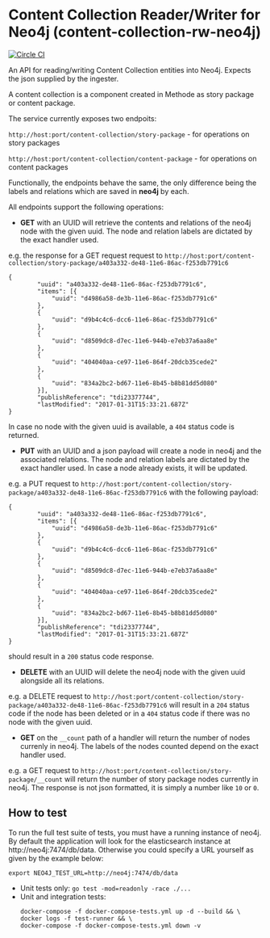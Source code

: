 # Content Collection Reader/Writer for Neo4j (content-collection-rw-neo4j)

[![Circle CI](https://circleci.com/gh/Financial-Times/content-collection-rw-neo4j/tree/master.png?style=shield)](https://circleci.com/gh/Financial-Times/content-collection-rw-neo4j/tree/master)

An API for reading/writing Content Collection entities into Neo4j. Expects the json supplied by the ingester.

A content collection is a component created in Methode as story package or content package.
 
The service currently exposes two endpoits:

`http://host:port/content-collection/story-package` - for operations on story packages

`http://host:port/content-collection/content-package` - for operations on content packages
 
Functionally, the endpoints behave the same, the only difference being the labels and relations which are saved in **neo4j** by each.
 
All endpoints support the following operations:
 
- **GET** with an UUID will retrieve the contents and relations of the neo4j node with the given uuid. The node and relation labels are dictated by the exact handler used.
   
e.g. the response for a GET request request to `http://host:port/content-collection/story-package/a403a332-de48-11e6-86ac-f253db7791c6`
  
```
{
 		"uuid": "a403a332-de48-11e6-86ac-f253db7791c6",
 		"items": [{
 			"uuid": "d4986a58-de3b-11e6-86ac-f253db7791c6"
 		},
 		{
 			"uuid": "d9b4c4c6-dcc6-11e6-86ac-f253db7791c6"
 		},
 		{
 			"uuid": "d8509dc8-d7ec-11e6-944b-e7eb37a6aa8e"
 		},
 		{
 			"uuid": "404040aa-ce97-11e6-864f-20dcb35cede2"
 		},
 		{ 			
 		    "uuid": "834a2bc2-bd67-11e6-8b45-b8b81dd5d080"
 		}],
 		"publishReference": "tdi23377744",
 		"lastModified": "2017-01-31T15:33:21.687Z"
}
```

In case no node with the given uuid is available, a `404` status code is returned.
  
  
- **PUT** with an UUID and a json payload will create a node in neo4j and the associated relations. The node and relation labels are dictated by the exact handler used.
In case a node already exists, it will be updated.
 
e.g. a PUT request to `http://host:port/content-collection/story-package/a403a332-de48-11e6-86ac-f253db7791c6` with the following payload:

```
{
 		"uuid": "a403a332-de48-11e6-86ac-f253db7791c6",
 		"items": [{
 			"uuid": "d4986a58-de3b-11e6-86ac-f253db7791c6"
 		},
 		{
 			"uuid": "d9b4c4c6-dcc6-11e6-86ac-f253db7791c6"
 		},
 		{
 			"uuid": "d8509dc8-d7ec-11e6-944b-e7eb37a6aa8e"
 		},
 		{
 			"uuid": "404040aa-ce97-11e6-864f-20dcb35cede2"
 		},
 		{ 			
 		    "uuid": "834a2bc2-bd67-11e6-8b45-b8b81dd5d080"
 		}],
 		"publishReference": "tdi23377744",
 		"lastModified": "2017-01-31T15:33:21.687Z"
}
```
should result in a `200` status code response.

- **DELETE** with an UUID will delete the neo4j node with the given uuid alongside all its relations.

e.g. a DELETE request to `http://host:port/content-collection/story-package/a403a332-de48-11e6-86ac-f253db7791c6` 
will result in a `204` status code if the node has been deleted or in a `404` status code if there was no 
node with the given uuid.

- **GET** on the `__count` path of a handler will return the number of nodes currenly in neo4j. The labels of the nodes counted 
depend on the exact handler used.

e.g. a GET request to `http://host:port/content-collection/story-package/__count` will return 
the number of story package nodes currently in neo4j. The response is not json formatted, it is simply a number
like `10` or `0`. 

## How to test

To run the full test suite of tests, you must have a running instance of neo4j. By default the application will look for the elasticsearch instance at http://neo4j:7474/db/data. Otherwise you could specify a URL yourself as given by the example below:

```
export NEO4J_TEST_URL=http://neo4j:7474/db/data
```

* Unit tests only: `go test -mod=readonly -race ./...`
* Unit and integration tests:
    ```
    docker-compose -f docker-compose-tests.yml up -d --build && \
    docker logs -f test-runner && \
    docker-compose -f docker-compose-tests.yml down -v
    ```

